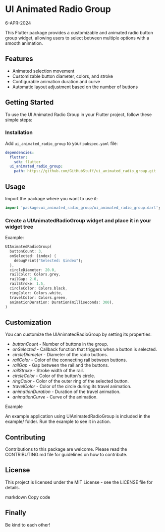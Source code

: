 # UI Animated Radio Group

6-APR-2024

This Flutter package provides a customizable and animated radio button group widget, allowing users to select between multiple options with a smooth animation.

## Features

- Animated selection movement
- Customizable button diameter, colors, and stroke
- Configurable animation duration and curve
- Automatic layout adjustment based on the number of buttons

## Getting Started

To use the UI Animated Radio Group in your Flutter project, follow these simple steps:

### Installation

Add `ui_animated_radio_group` to your `pubspec.yaml` file:

```yaml
dependencies:
  flutter:
    sdk: flutter
  ui_animated_radio_group:
    path: https://github.com/GitHubStuff/ui_animated_radio_group.git
```

## Usage

Import the package where you want to use it:

```dart
import 'package:ui_animated_radio_group/ui_animated_radio_group.dart';
```

### Create a UIAnimatedRadioGroup widget and place it in your widget tree

Example:

```dart
UIAnimatedRadioGroup(
  buttonCount: 3,
  onSelected: (index) {
    debugPrint("Selected: $index");
  },
  circleDiameter: 20.0,
  railColor: Colors.grey,
  railGap: 2.0,
  railStroke: 1.5,
  circleColor: Colors.black,
  ringColor: Colors.white,
  travelColor: Colors.green,
  animationDuration: Duration(milliseconds: 300),
)
```

## Customization

You can customize the UIAnimatedRadioGroup by setting its properties:

- *buttonCount* - Number of buttons in the group.
- *onSelected* - Callback function that triggers when a button is selected.
- *circleDiameter* - Diameter of the radio buttons.
- *railColor* - Color of the connecting rail between buttons.
- *railGap* - Gap between the rail and the buttons.
- *railStroke* - Stroke width of the rail.
- *circleColor* - Color of the button's circle.
- *ringColor* - Color of the outer ring of the selected button.
- *travelColor* - Color of the circle during its travel animation.
- *animationDuration* - Duration of the travel animation.
- *animationCurve* - Curve of the animation.

Example

An example application using UIAnimatedRadioGroup is included in the example/ folder. Run the example to see it in action.

## Contributing

Contributions to this package are welcome. Please read the CONTRIBUTING.md file for guidelines on how to contribute.

## License

This project is licensed under the MIT License - see the LICENSE file for details.

markdown
Copy code

## Finally

Be kind to each other!
